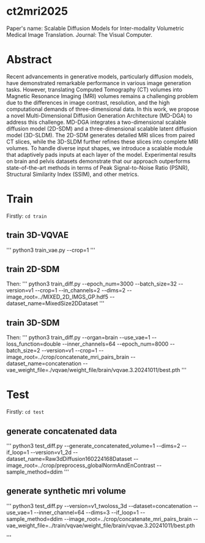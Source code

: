 # ct2mri2025
Paper's name: Scalable Diffusion Models for Inter-modality Volumetric Medical Image Translation.
Journal: The Visual Computer.

# Abstract 
Recent advancements in generative models, particularly diffusion models, have demonstrated remarkable performance in various image generation tasks. However, translating Computed Tomography (CT) volumes into Magnetic Resonance Imaging (MRI) volumes remains a challenging problem due to the differences in image contrast, resolution, and the high computational demands of three-dimensional data. In this work, we propose a novel Multi-Dimensional Diffusion Generation Architecture (MD-DGA) to address this challenge. MD-DGA integrates a two-dimensional scalable diffusion model (2D-SDM) and a three-dimensional scalable latent diffusion model (3D-SLDM). The 2D-SDM generates detailed MRI slices from paired CT slices, while the 3D-SLDM further refines these slices into complete MRI volumes. To handle diverse input shapes, we introduce a scalable module that adaptively pads inputs at each layer of the model. Experimental results on brain and pelvis datasets demonstrate that our approach outperforms state-of-the-art methods in terms of Peak Signal-to-Noise Ratio (PSNR), Structural Similarity Index (SSIM), and other metrics. 

# Train
Firstly: `cd train`
## train 3D-VQVAE
'''
python3 train_vae.py --crop=1
'''

## train 2D-SDM
Then:
'''
python3 train_diff.py --epoch_num=3000 --batch_size=32 --version=v1 --crop=1 --in_channels=2 --dims=2 --image_root=../MIXED_2D_IMGS_GP.hdf5 --dataset_name=MixedSize2DDataset
'''

## train 3D-SDM
Then:
'''
python3 train_diff.py --organ=brain --use_vae=1 --loss_function=double --inner_channels=64 --epoch_num=8000 --batch_size=2 --version=v1 --crop=1 --image_root=../crop/concatenate_mri_pairs_brain --dataset_name=concatenation --vae_weight_file=./vqvae/weight_file/brain/vqvae.3.20241011/best.pth
'''

# Test
Firstly: `cd test`

## generate concatenated data
'''
python3 test_diff.py --generate_concatenated_volume=1 --dims=2 --if_loop=1 --version=v1_2d --dataset_name=Raw3dDiffusion160224168Dataset --image_root=../crop/preprocess_globalNormAndEnContrast --sample_method=ddim
'''

## generate synthetic mri volume
'''
python3 test_diff.py --version=v1_twoloss_3d --dataset=concatenation --use_vae=1 --inner_channel=64 --dims=3 --if_loop=1 --sample_method=ddim --image_root=../crop/concatenate_mri_pairs_brain --vae_weight_file=../train/vqvae/weight_file/brain/vqvae.3.20241011/best.pth

'''
